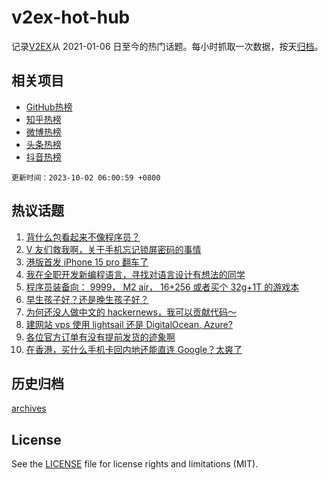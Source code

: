 # v2ex-hot-hub

 记录[V2EX](https://www.v2ex.com/)从 2021-01-06 日至今的热门话题。每小时抓取一次数据，按天[归档](archives)。
 
 ## 相关项目

- [GitHub热榜](https://github.com/it985/github-hot-hub)
- [知乎热榜](https://github.com/it985/zhihu-hot-hub)
- [微博热榜](https://github.com/it985/weibo-hot-hub)
- [头条热榜](https://github.com/it985/toutiao-hot-hub)
- [抖音热榜](https://github.com/it985/douyin-hot-hub)


 `更新时间：2023-10-02 06:00:59 +0800`

## 热议话题

1. [背什么包看起来不像程序员？](https://www.v2ex.com/t/978422)
1. [V 友们救我啊，关于手机忘记锁屏密码的事情](https://www.v2ex.com/t/978401)
1. [港版首发 iPhone 15 pro 翻车了](https://www.v2ex.com/t/978396)
1. [我在全职开发新编程语言，寻找对语言设计有想法的同学](https://www.v2ex.com/t/978493)
1. [程序员装备向： 9999， M2 air， 16+256 或者买个 32g+1T 的游戏本](https://www.v2ex.com/t/978470)
1. [早生孩子好？还是晚生孩子好？](https://www.v2ex.com/t/978479)
1. [为何还没人做中文的 hackernews，我可以贡献代码～](https://www.v2ex.com/t/978395)
1. [建网站 vps 使用 lightsail 还是 DigitalOcean, Azure?](https://www.v2ex.com/t/978482)
1. [各位官方订单有没有提前发货的迹象啊](https://www.v2ex.com/t/978407)
1. [在香港，买什么手机卡回内地还能直连 Google？太爽了](https://www.v2ex.com/t/978464)

## 历史归档

[archives](archives)

## License

See the [LICENSE](LICENSE) file for license rights and limitations (MIT).

